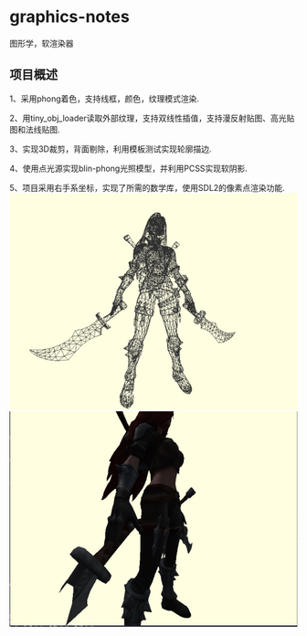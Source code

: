 # graphics-notes
图形学，软渲染器

## 项目概述
1、采用phong着色，支持线框，颜色，纹理模式渲染.

2、用tiny_obj_loader读取外部纹理，支持双线性插值，支持漫反射贴图、高光贴图和法线贴图.

3、实现3D裁剪，背面剔除，利用模板测试实现轮廓描边.

4、使用点光源实现blin-phong光照模型，并利用PCSS实现软阴影.

5、项目采用右手系坐标，实现了所需的数学库，使用SDL2的像素点渲染功能.
![背面剔除](https://github.com/shegiza9/images/raw/main/minirenderer/back%20culling.JPG)
![nearz平面裁剪](https://github.com/shegiza9/images/blob/main/minirenderer/nearz%20culling.JPG)
